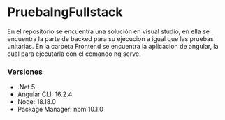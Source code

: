 # PruebaIngFullstack
 
En el repositorio se encuentra una solución en visual studio, en ella se encuentra la parte de backed para su ejecucion a igual que las pruebas unitarias.
En la carpeta Frontend se encuentra la aplicacion de angular, la cual para ejecutarla con el comando ng serve.

### Versiones
* .Net 5
* Angular CLI: 16.2.4
* Node: 18.18.0
* Package Manager: npm 10.1.0